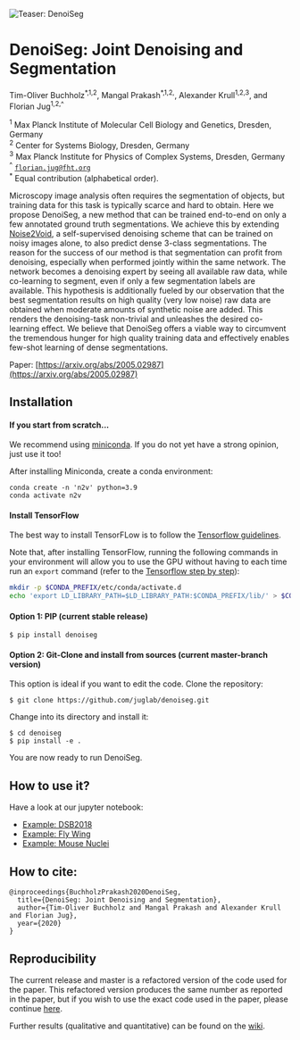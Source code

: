 ![Teaser: DenoiSeg](resources/teaser.png)
# DenoiSeg: Joint Denoising and Segmentation
Tim-Oliver Buchholz<sup>\*,1,2</sup>, Mangal Prakash<sup>\*,1,2,</sup>, Alexander Krull<sup>1,2,3</sup>,
and Florian Jug<sup>1,2,^</sup>

<sup>1</sup> Max Planck Institute of Molecular Cell Biology and Genetics, Dresden, Germany <br />
<sup>2</sup> Center for Systems Biology, Dresden, Germany <br />
<sup>3</sup> Max Planck Institute for Physics of Complex Systems, Dresden, Germany <br />
<sup>^</sup> <code>florian.jug@fht.org</code> <br />
<sup>*</sup> Equal contribution (alphabetical order).

Microscopy image analysis often requires the segmentation of objects, 
but training data for this task is typically scarce and hard to obtain.
Here we propose DenoiSeg, a new method that can be trained end-to-end 
on only a few annotated ground truth segmentations. 
We achieve this by extending [Noise2Void](https://github.com/juglab/n2v), 
a self-supervised denoising scheme that can be trained on noisy images alone, 
to also predict dense 3-class segmentations. The reason for the success 
of our method is that segmentation can profit from denoising, especially 
when performed jointly within the same network. The network becomes a 
denoising expert by seeing all available raw data, while  co-learning to 
segment, even if only a few segmentation labels are available. This 
hypothesis is additionally fueled by our observation that the best 
segmentation results on high quality (very low noise) raw data are obtained 
when moderate amounts of synthetic noise are added. This renders the 
denoising-task non-trivial and unleashes the desired co-learning effect.
We believe that DenoiSeg offers a viable way to circumvent the tremendous 
hunger for high quality training data and effectively enables few-shot learning 
of dense segmentations.

Paper: [https://arxiv.org/abs/2005.02987](https://arxiv.org/abs/2005.02987)

## Installation

#### If you start from scratch...
We recommend using [miniconda](https://docs.conda.io/en/latest/miniconda.html).
If you do not yet have a strong opinion, just use it too!

After installing Miniconda, create a conda environment:

```
conda create -n 'n2v' python=3.9
conda activate n2v
```

#### Install TensorFlow

The best way to install TensorFLow is to follow the [Tensorflow guidelines](https://www.tensorflow.org/install/pip). 

Note that, after installing TensorFlow, running the following commands in your environment will allow you to use the GPU without having to each 
time run an `export` command (refer to the [Tensorflow step by step](https://www.tensorflow.org/install/pip#linux_1)):
```bash
mkdir -p $CONDA_PREFIX/etc/conda/activate.d
echo 'export LD_LIBRARY_PATH=$LD_LIBRARY_PATH:$CONDA_PREFIX/lib/' > $CONDA_PREFIX/etc/conda/activate.d/env_vars.sh
```

#### Option 1: PIP (current stable release)
```
$ pip install denoiseg
```

#### Option 2: Git-Clone and install from sources (current master-branch version)
This option is ideal if you want to edit the code. Clone the repository:

```
$ git clone https://github.com/juglab/denoiseg.git
```
Change into its directory and install it:

```
$ cd denoiseg
$ pip install -e .
```
You are now ready to run DenoiSeg.

## How to use it?
Have a look at our jupyter notebook:
* [Example: DSB2018](https://github.com/juglab/DenoiSeg/tree/master/examples/DenoiSeg_2D/DSB2018_DenoiSeg_Example.ipynb)
* [Example: Fly Wing](https://github.com/juglab/DenoiSeg/tree/master/examples/DenoiSeg_2D/FlyWing_DenoiSeg_Example.ipynb)
* [Example: Mouse Nuclei](https://github.com/juglab/DenoiSeg/tree/master/examples/DenoiSeg_2D/MouseNuclei_DenoiSeg_Example.ipynb)

## How to cite:
```
@inproceedings{BuchholzPrakash2020DenoiSeg,
  title={DenoiSeg: Joint Denoising and Segmentation},
  author={Tim-Oliver Buchholz and Mangal Prakash and Alexander Krull and Florian Jug},
  year={2020}
}
```

## Reproducibility
The current release and master is a refactored version of the code used for the paper. 
This refactored version produces the same number as reported in the paper, but if you
wish to use the exact code used in the paper, please continue [here](scripts/reproducibility/README.md).

Further results (qualitative and quantitative) can be found on the [wiki](https://github.com/juglab/DenoiSeg/wiki).
